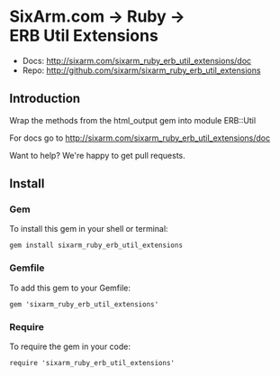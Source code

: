 # SixArm.com → Ruby → <br> ERB Util Extensions

* Docs: <http://sixarm.com/sixarm_ruby_erb_util_extensions/doc>
* Repo: <http://github.com/sixarm/sixarm_ruby_erb_util_extensions>
<!--header-shut-->


## Introduction

Wrap the methods from the html_output gem into module ERB::Util

For docs go to <http://sixarm.com/sixarm_ruby_erb_util_extensions/doc>

Want to help? We're happy to get pull requests.


<!--install-open-->

## Install

### Gem

To install this gem in your shell or terminal:

    gem install sixarm_ruby_erb_util_extensions

### Gemfile

To add this gem to your Gemfile:

    gem 'sixarm_ruby_erb_util_extensions'

### Require

To require the gem in your code:

    require 'sixarm_ruby_erb_util_extensions'

<!--install-shut-->
